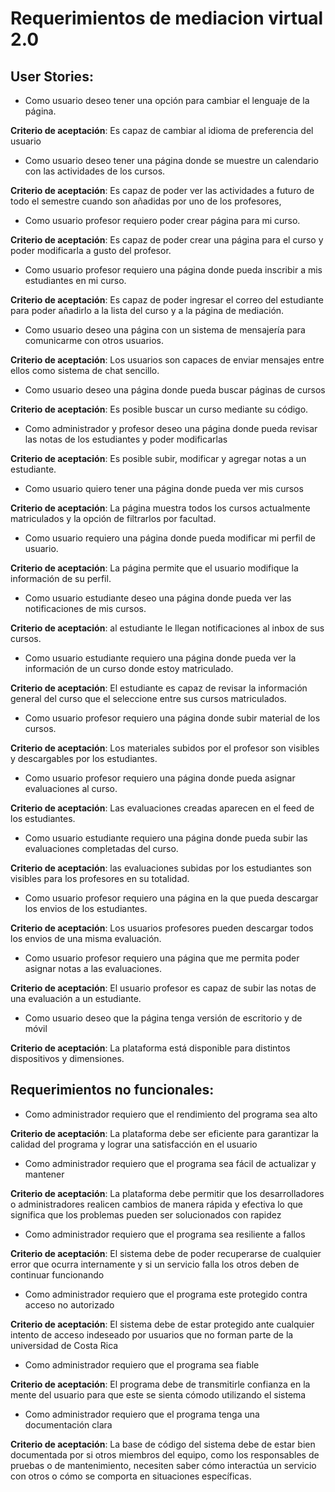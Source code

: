 # Requerimientos de mediacion virtual 2.0

## User Stories:

* Como usuario deseo tener una opción para cambiar el lenguaje de la página.

**Criterio de aceptación**: Es capaz de cambiar al idioma de preferencia del usuario
 
* Como usuario deseo tener una página donde se muestre un calendario con las actividades de los cursos.

**Criterio de aceptación**: Es capaz de poder ver las actividades a futuro de todo el semestre cuando son añadidas por uno de los profesores,

* Como usuario profesor requiero poder crear página para mi curso.

**Criterio de aceptación**: Es capaz de poder crear una página para el curso y poder modificarla a gusto del profesor.

* Como usuario profesor requiero una página donde pueda inscribir a mis estudiantes en mi curso.

**Criterio de aceptación**: Es capaz de poder ingresar el correo del estudiante para poder añadirlo a la lista del curso y a la página de mediación.

* Como usuario deseo una página con un sistema de mensajería para comunicarme con otros usuarios.

**Criterio de aceptación**: Los usuarios son capaces de enviar mensajes entre ellos como sistema de chat sencillo.

* Como usuario deseo una página donde pueda buscar páginas de cursos

**Criterio de aceptación**: Es posible buscar un curso mediante su código.

* Como administrador y profesor deseo una página donde pueda revisar las notas de los estudiantes y poder modificarlas

**Criterio de aceptación**: Es posible subir, modificar y agregar notas a un estudiante.

* Como usuario quiero tener una página donde pueda ver mis cursos

**Criterio de aceptación**: La página muestra todos los cursos actualmente matriculados y la opción de filtrarlos por facultad.

* Como usuario requiero una página donde pueda modificar mi perfil de usuario. 

**Criterio de aceptación**: La página permite que el usuario modifique la información de su perfil.

* Como usuario estudiante deseo una página donde pueda ver las notificaciones de mis cursos.

**Criterio de aceptación**: al estudiante le llegan notificaciones al inbox de sus cursos.

* Como usuario estudiante requiero una página donde pueda ver la información de un curso donde estoy matriculado.

**Criterio de aceptación**: El estudiante es capaz de revisar la información general del curso que el seleccione entre sus cursos matriculados.

* Como usuario profesor requiero una página donde subir material de los cursos.

**Criterio de aceptación**: Los materiales subidos por el profesor son visibles y descargables por los estudiantes.

* Como usuario profesor requiero una página donde pueda asignar evaluaciones al curso.

**Criterio de aceptación**: Las evaluaciones creadas aparecen en el feed de los estudiantes.

* Como usuario estudiante requiero una página donde pueda subir las evaluaciones completadas del curso.

**Criterio de aceptación**: las evaluaciones subidas por los estudiantes son visibles para los profesores en su totalidad. 

* Como usuario profesor requiero una página en la que pueda descargar los envios de los estudiantes.

**Criterio de aceptación**: Los usuarios profesores pueden descargar todos los envios de una misma evaluación.

* Como usuario profesor requiero una página que me permita poder asignar notas a las evaluaciones.

**Criterio de aceptación**: El usuario profesor es capaz de subir las notas de una evaluación a un estudiante. 

* Como usuario deseo que la página tenga versión de escritorio y de móvil

**Criterio de aceptación**: La plataforma está disponible para distintos dispositivos y dimensiones.

## Requerimientos no funcionales:

* Como administrador requiero que el rendimiento del programa sea alto

**Criterio de aceptación**: La plataforma debe ser eficiente para garantizar la calidad del programa y lograr una satisfacción en el usuario

* Como administrador requiero que el programa sea fácil de actualizar y mantener

**Criterio de aceptación**: La plataforma debe permitir que los desarrolladores o administradores realicen cambios de manera rápida y efectiva lo que significa que los problemas pueden ser solucionados con rapidez

* Como administrador requiero que el programa sea resiliente a fallos

**Criterio de aceptación**: El sistema debe de poder recuperarse de cualquier error que ocurra internamente y si un servicio falla los otros deben de continuar funcionando

* Como administrador requiero que el programa este protegido contra acceso no autorizado

**Criterio de aceptación**: El sistema debe de estar protegido ante cualquier intento de acceso indeseado por usuarios que no forman parte de la universidad de Costa Rica

* Como administrador requiero que el programa sea fiable

**Criterio de aceptación**: El programa debe de transmitirle confianza en la mente del usuario para que este se sienta cómodo utilizando el sistema

* Como administrador requiero que el programa tenga una documentación clara

**Criterio de aceptación**: La base de código del sistema debe de estar bien documentada por si otros miembros del equipo, como los responsables de pruebas o de mantenimiento, necesiten saber cómo interactúa un servicio con otros o cómo se comporta en situaciones específicas.